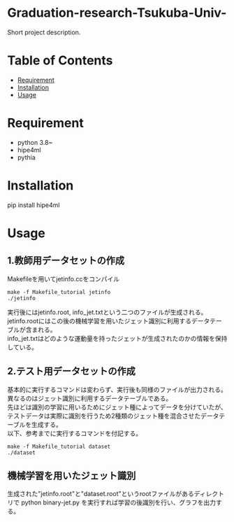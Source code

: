 # Graduation-research-Tsukuba-Univ-

Short project description.

# Table of Contents

- [Requirement](#installation)
- [Installation](#installation)
- [Usage](#usage)

# Requirement
* python 3.8~
* hipe4ml
* pythia

# Installation

pip install hipe4ml

# Usage
## 1.教師用データセットの作成
Makefileを用いてjetinfo.ccをコンパイル

	make -f Makefile_tutorial jetinfo
	./jetinfo

実行後にはjetinfo.root, info_jet.txtという二つのファイルが生成される。  
jetinfo.rootにはこの後の機械学習を用いたジェット識別に利用するデータテーブルが含まれる。  
info_jet.txtはどのような運動量を持ったジェットが生成されたのかの情報を保持している。  

## 2.テスト用データセットの作成
基本的に実行するコマンドは変わらず、実行後も同様のファイルが出力される。  
異なるのはジェット識別に利用するデータテーブルである。  
先ほどは識別の学習に用いるためにジェット種によってデータを分けていたが、テストデータは実際に識別を行うため2種類のジェット種を混合させたデータテーブルを生成する。  
以下、参考までに実行するコマンドを付記する。

	make -f Makefile_tutorial dataset
	./dataset

## 機械学習を用いたジェット識別
生成された"jetinfo.root"と"dataset.root"というrootファイルがあるディレクトリで
	python binary-jet.py
を実行すれば学習の後識別を行い、グラフを出力する。
